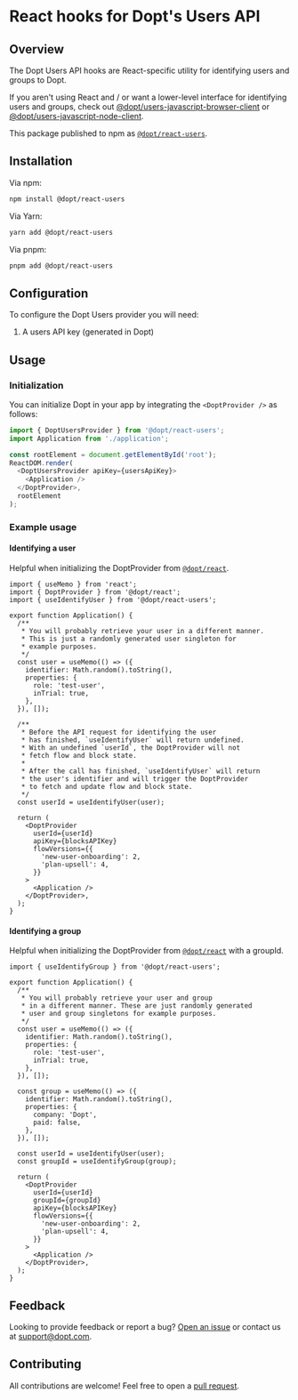 # React hooks for Dopt's Users API

## Overview

The Dopt Users API hooks are React-specific utility for identifying users and groups to Dopt.

If you aren't using React and / or want a lower-level interface for identifying users and groups, check out [@dopt/users-javascript-browser-client](https://github.com/dopt/blocks-javascript-browser-client) or [@dopt/users-javascript-node-client](https://github.com/dopt/blocks-javascript-node-client).

This package published to npm as [`@dopt/react-users`](https://www.npmjs.com/package/@dopt/react-users).

## Installation

Via npm:

```bash
npm install @dopt/react-users
```

Via Yarn:

```bash
yarn add @dopt/react-users
```

Via pnpm:

```bash
pnpm add @dopt/react-users
```

## Configuration

To configure the Dopt Users provider you will need:

1. A users API key (generated in Dopt)

## Usage

### Initialization

You can initialize Dopt in your app by integrating the `<DoptProvider />` as follows:

```js
import { DoptUsersProvider } from '@dopt/react-users';
import Application from './application';

const rootElement = document.getElementById('root');
ReactDOM.render(
  <DoptUsersProvider apiKey={usersApiKey}>
    <Application />
  </DoptProvider>,
  rootElement
);
```

### Example usage

#### Identifying a user

Helpful when initializing the DoptProvider from [`@dopt/react`](https://www.npmjs.com/package/@dopt/react).

```tsx
import { useMemo } from 'react';
import { DoptProvider } from '@dopt/react';
import { useIdentifyUser } from '@dopt/react-users';

export function Application() {
  /**
   * You will probably retrieve your user in a different manner.
   * This is just a randomly generated user singleton for
   * example purposes.
   */
  const user = useMemo(() => ({
    identifier: Math.random().toString(),
    properties: {
      role: 'test-user',
      inTrial: true,
    },
  }), []);

  /**
   * Before the API request for identifying the user
   * has finished, `useIdentifyUser` will return undefined.
   * With an undefined `userId`, the DoptProvider will not
   * fetch flow and block state.
   *
   * After the call has finished, `useIdentifyUser` will return
   * the user's identifier and will trigger the DoptProvider
   * to fetch and update flow and block state.
   */
  const userId = useIdentifyUser(user);

  return (
    <DoptProvider
      userId={userId}
      apiKey={blocksAPIKey}
      flowVersions={{
        'new-user-onboarding': 2,
        'plan-upsell': 4,
      }}
    >
      <Application />
    </DoptProvider>,
  );
}
```

#### Identifying a group

Helpful when initializing the DoptProvider from [`@dopt/react`](https://www.npmjs.com/package/@dopt/react) with a groupId.

```tsx
import { useIdentifyGroup } from '@dopt/react-users';

export function Application() {
  /**
   * You will probably retrieve your user and group
   * in a different manner. These are just randomly generated
   * user and group singletons for example purposes.
   */
  const user = useMemo(() => ({
    identifier: Math.random().toString(),
    properties: {
      role: 'test-user',
      inTrial: true,
    },
  }), []);

  const group = useMemo(() => ({
    identifier: Math.random().toString(),
    properties: {
      company: 'Dopt',
      paid: false,
    },
  }), []);

  const userId = useIdentifyUser(user);
  const groupId = useIdentifyGroup(group);

  return (
    <DoptProvider
      userId={userId}
      groupId={groupId}
      apiKey={blocksAPIKey}
      flowVersions={{
        'new-user-onboarding': 2,
        'plan-upsell': 4,
      }}
    >
      <Application />
    </DoptProvider>,
  );
}
```

## Feedback

Looking to provide feedback or report a bug? [Open an issue](https://github.com/dopt/odopt/issues/new?title=[@dopt/react-users]%20) or contact us at [support@dopt.com](mailto:support@dopt.com).

## Contributing

All contributions are welcome! Feel free to open a [pull request](https://github.com/dopt/odopt/compare).
